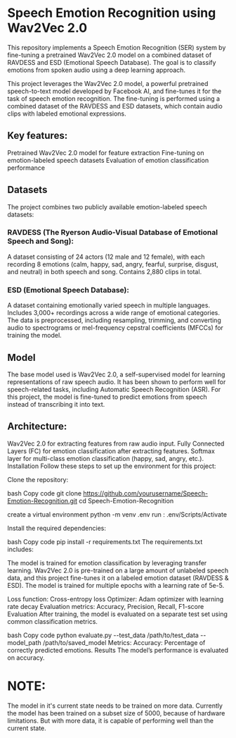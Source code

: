 # Speech Emotion Recognition using Wav2Vec 2.0
This repository implements a Speech Emotion Recognition (SER) system by fine-tuning a pretrained Wav2Vec 2.0 model on a combined dataset of RAVDESS and ESD (Emotional Speech Database). The goal is to classify emotions from spoken audio using a deep learning approach.

This project leverages the Wav2Vec 2.0 model, a powerful pretrained speech-to-text model developed by Facebook AI, and fine-tunes it for the task of speech emotion recognition. The fine-tuning is performed using a combined dataset of the RAVDESS and ESD datasets, which contain audio clips with labeled emotional expressions.

## Key features:

Pretrained Wav2Vec 2.0 model for feature extraction
Fine-tuning on emotion-labeled speech datasets
Evaluation of emotion classification performance

## Datasets
The project combines two publicly available emotion-labeled speech datasets:

### RAVDESS (The Ryerson Audio-Visual Database of Emotional Speech and Song):

A dataset consisting of 24 actors (12 male and 12 female), with each recording 8 emotions (calm, happy, sad, angry, fearful, surprise, disgust, and neutral) in both speech and song.
Contains 2,880 clips in total.

### ESD (Emotional Speech Database):

A dataset containing emotionally varied speech in multiple languages.
Includes 3,000+ recordings across a wide range of emotional categories.
The data is preprocessed, including resampling, trimming, and converting audio to spectrograms or mel-frequency cepstral coefficients (MFCCs) for training the model.

## Model
The base model used is Wav2Vec 2.0, a self-supervised model for learning representations of raw speech audio. It has been shown to perform well for speech-related tasks, including Automatic Speech Recognition (ASR). For this project, the model is fine-tuned to predict emotions from speech instead of transcribing it into text.

## Architecture:
Wav2Vec 2.0 for extracting features from raw audio input.
Fully Connected Layers (FC) for emotion classification after extracting features.
Softmax layer for multi-class emotion classification (happy, sad, angry, etc.).
Installation
Follow these steps to set up the environment for this project:

Clone the repository:

bash
Copy code
git clone https://github.com/yourusername/Speech-Emotion-Recognition.git
cd Speech-Emotion-Recognition

create a virtual environment 
python -m venv .env
run : .env/Scripts/Activate

Install the required dependencies:

bash
Copy code
pip install -r requirements.txt
The requirements.txt includes:


The model is trained for emotion classification by leveraging transfer learning. Wav2Vec 2.0 is pre-trained on a large amount of unlabeled speech data, and this project fine-tunes it on a labeled emotion dataset (RAVDESS & ESD). The model is trained for multiple epochs with a learning rate of 5e-5.

Loss function: Cross-entropy loss
Optimizer: Adam optimizer with learning rate decay
Evaluation metrics: Accuracy, Precision, Recall, F1-score
Evaluation
After training, the model is evaluated on a separate test set using common classification metrics.

bash
Copy code
python evaluate.py --test_data /path/to/test_data --model_path /path/to/saved_model
Metrics:
Accuracy: Percentage of correctly predicted emotions.
Results
The model’s performance is evaluated on accuracy. 

# NOTE: 
The model in it's current state needs to be trained on more data. 
Currently the model has been trained on a subset size of 5000, because of hardware limitations.
But with more data, it is capable of performing well than the current state.
